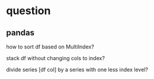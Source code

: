 # question

## pandas

how to sort df based on MultiIndex?

stack df without changing cols to index?

divide series [df col] by a series with one less index level?
